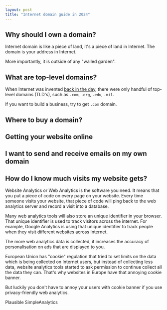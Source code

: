 ```yaml
---
layout: post
title: "Internet domain guide in 2024"
---
```


## Why should I own a domain?

Internet domain is like a piece of land, it's a piece of land in  Internet. The domain is your address in Internet. 

More importantly, it is outside of any "walled garden". 

## What are top-level domains?

When Internet was invented [back in the day](https://en.wikipedia.org/wiki/History_of_the_Internet), there were only handful of top-level domains (TLD's), such as `.com`, `.org`, `.edu`, `.mil`.

If you want to build a business, try to get `.com` domain.

## Where to buy a domain?

## Getting your website online

## I want to send and receive emails on my own domain

## How do I know much visits my website gets?

Website Analytics or Web Analytics is the software you need. It means that you put a piece of code on every page on your website. Every time someone visits your website, that piece of code will ping back to the web analytics server and record a visit into a database. 

Many web analytics tools will also store an unique identifier in your browser. That unique identifier is used to track visitors across the internet. For example, Google Analytics is using that unique identifier to track people when they visit different websites across Internet. 

The more web analytics data is collected, it increases the accuracy of personalisation on ads that are displayed to you.

European Union has "cookie" regulation that tried to set limits on the data which is being collected on Internet users, but instead of collecting less data, website analytics tools started to ask permission to continue collect all the data they can. That's why websites in Europe have that annoying cookie banner.

But luckily you don't have to annoy your users with cookie banner if you use privacy-friendly web analytics.

Plausible
SimpleAnalytics
